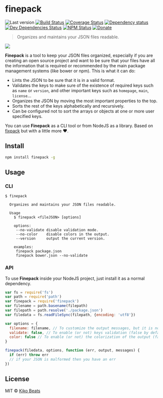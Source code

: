 # finepack

![Last version](https://img.shields.io/github/tag/Kikobeats/finepack.svg?style=flat-square)
[![Build Status](https://img.shields.io/travis/Kikobeats/finepack/master.svg?style=flat-square)](https://travis-ci.org/Kikobeats/finepack)
[![Coverage Status](https://img.shields.io/coveralls/Kikobeats/finepack.svg?style=flat-square)](https://coveralls.io/github/Kikobeats/finepack)
[![Dependency status](https://img.shields.io/david/Kikobeats/finepack.svg?style=flat-square)](https://david-dm.org/Kikobeats/finepack)
[![Dev Dependencies Status](https://img.shields.io/david/dev/Kikobeats/finepack.svg?style=flat-square)](https://david-dm.org/Kikobeats/finepack#info=devDependencies)
[![NPM Status](https://img.shields.io/npm/dm/str-match.svg?style=flat-square)](https://www.npmjs.org/package/str-match)
[![Donate](https://img.shields.io/badge/donate-paypal-blue.svg?style=flat-square)](https://paypal.me/Kikobeats)

> Organizes and maintains your JSON files readable.

![](http://i.imgur.com/2qNLC48.png)

**Finepack** is a tool to keep your JSON files organized, especially if you are creating an open source project and want to be sure that your files have all the information that is required or recommended by the main package management systems (like bower or npm). This is what it can do:

-   Lints the JSON to be sure that it is in a valid format.
-   Validates the keys to make sure of the existence of required keys such as `name` or `version`, and other important keys such as `homepage`, `main`, `license`...
-   Organizes the JSON by moving the most important properties to the top.
-   Sorts the rest of the keys alphabetically and recursively.
-   Can be configured not to sort the arrays or objects at one or more user specified keys.

You can use **Finepack** as a CLI tool or from NodeJS as a library. Based on [fixpack](https://github.com/henrikjoreteg/fixpack) but with a little more ♥.

## Install

```bash
npm install finepack -g
```

## Usage

### CLI

```
$ finepack

  Organizes and maintains your JSON files readable.

  Usage
    $ finepack <fileJSON> [options]

    options:
     --no-validate disable validation mode.
     --no-color    disable colors in the output.
     --version     output the current version.

    examples:
     finepack package.json
     finepack bower.json --no-validate
```

### API

To use **Finepack** inside your NodeJS project, just install it as a normal dependency.

```js
var fs = require('fs')
var path = require('path')
var finepack = require('finepack')
var filename = path.basename(filepath)
var filepath = path.resolve('./package.json')
var filedata = fs.readFileSync(filepath, {encoding: 'utf8'})

var options = {
  filename: filename, // To customize the output messages, but it is not necessary.
  validate: false, // To enable (or not) keys validation (false by default).
  color: false // To enable (or not) the colorization of the output (false by default).
}

finepack(filedata, options, function (err, output, messages) {
  if (err) throw err
  // if your JSON is malformed then you have an err
})
```

## License

MIT © [Kiko Beats](http://www.kikobeats.com)
